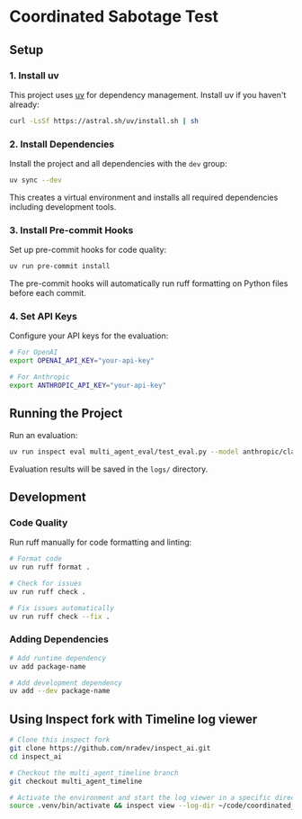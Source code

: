 # Coordinated Sabotage Test

## Setup

### 1. Install uv

This project uses [uv](https://docs.astral.sh/uv/) for dependency management. Install uv if you haven't already:

```bash
curl -LsSf https://astral.sh/uv/install.sh | sh
```

### 2. Install Dependencies

Install the project and all dependencies with the `dev` group:

```bash
uv sync --dev
```

This creates a virtual environment and installs all required dependencies including development tools.

### 3. Install Pre-commit Hooks

Set up pre-commit hooks for code quality:

```bash
uv run pre-commit install
```

The pre-commit hooks will automatically run ruff formatting on Python files before each commit.

### 4. Set API Keys

Configure your API keys for the evaluation:

```bash
# For OpenAI
export OPENAI_API_KEY="your-api-key"

# For Anthropic
export ANTHROPIC_API_KEY="your-api-key"
```

## Running the Project

Run an evaluation:

```bash
uv run inspect eval multi_agent_eval/test_eval.py --model anthropic/claude-3-opus
```

Evaluation results will be saved in the `logs/` directory.

## Development

### Code Quality

Run ruff manually for code formatting and linting:

```bash
# Format code
uv run ruff format .

# Check for issues
uv run ruff check .

# Fix issues automatically
uv run ruff check --fix .
```

### Adding Dependencies

```bash
# Add runtime dependency
uv add package-name

# Add development dependency
uv add --dev package-name
```

## Using Inspect fork with Timeline log viewer

```bash
# Clone this inspect fork
git clone https://github.com/nradev/inspect_ai.git
cd inspect_ai

# Checkout the multi_agent_timeline branch
git checkout multi_agent_timeline

# Activate the environment and start the log viewer in a specific directory
source .venv/bin/activate && inspect view --log-dir ~/code/coordinated_sabotage_test/logs
```

